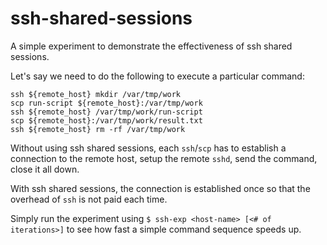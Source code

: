 # ssh-shared-sessions
A simple experiment to demonstrate the effectiveness of ssh shared sessions.

Let's say we need to do the following to execute a particular command:

    ssh ${remote_host} mkdir /var/tmp/work
    scp run-script ${remote_host}:/var/tmp/work
    ssh ${remote_host} /var/tmp/work/run-script
    scp ${remote_host}:/var/tmp/work/result.txt
    ssh ${remote_host} rm -rf /var/tmp/work

Without using ssh shared sessions, each `ssh`/`scp` has to establish a
connection to the remote host, setup the remote `sshd`, send the command,
close it all down.

With ssh shared sessions, the connection is established once so that the
overhead of `ssh` is not paid each time.

Simply run the experiment using `$ ssh-exp <host-name> [<# of iterations>]`
to see how fast a simple command sequence speeds up. 
